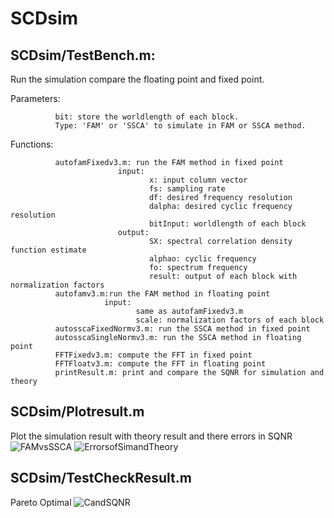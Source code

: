 # SCDsim

## SCDsim/TestBench.m: 
Run the simulation compare the floating point and fixed point. 

  Parameters:
  
              bit: store the worldlength of each block. 
              Type: 'FAM' or 'SSCA' to simulate in FAM or SSCA method. 
              
  Functions:
  
              autofamFixedv3.m: run the FAM method in fixed point
                            input:
                                   x: input column vector 
                                   fs: sampling rate
                                   df: desired frequency resolution 
                                   dalpha: desired cyclic frequency resolution
                                   bitInput: worldlength of each block
                            output: 
                                   SX: spectral correlation density function estimate
                                   alphao: cyclic frequency
                                   fo: spectrum frequency
                                   result: output of each block with normalization factors
              autofamv3.m:run the FAM method in floating point
                         input:
                                same as autofamFixedv3.m
                                scale: normalization factors of each block
              autosscaFixedNormv3.m: run the SSCA method in fixed point
              autosscaSingleNormv3.m: run the SSCA method in floating point
              FFTFixedv3.m: compute the FFT in fixed point
              FFTFloatv3.m: compute the FFT in floating point
              printResult.m: print and compare the SQNR for simulation and theory
## SCDsim/Plotresult.m
Plot the simulation result with theory result and there errors in SQNR
![FAMvsSSCA](https://user-images.githubusercontent.com/33167403/110423249-d3e04d00-80f4-11eb-808f-6fb40801fc63.jpg)
![ErrorsofSimandTheory](https://user-images.githubusercontent.com/33167403/110276177-b5ac1b80-8026-11eb-8acd-302c61dab12a.jpg)

## SCDsim/TestCheckResult.m
Pareto Optimal 
![CandSQNR](https://user-images.githubusercontent.com/33167403/110276255-dbd1bb80-8026-11eb-8e7b-7493255907c3.jpg)
